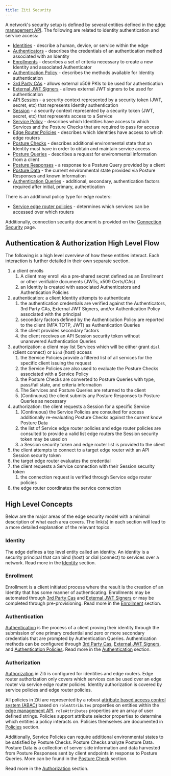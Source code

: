 ```yaml
---
title: Ziti Security
---
```


A network's security setup is defined by several entities defined in the [edge management API](/docs/reference/developer/api#edge-management-api). The following
are related to identity authentication and service access:

- [Identities](#identity) - describe a human, device, or service within the edge
- [Authenticators](./authentication/auth.md#authenticators) - describes the credentials of an authentication method associated with an Identity
- [Enrollments](./enrollment.md) - describes a set of criteria necessary to create a new Identity and associated Authenticator
- [Authentication Policy](./authentication/30-authentication-policies.md) - describes the methods available for Identity authentication
- [3rd Party CAs](./authentication/10-third-party-cas.md) - allows external x509 PKIs to be used for authentication
- [External JWT Signers](./authentication/50-external-jwt-signers.md) - allows external JWT signers to be used for authentication
- [API Session](./sessions.md) - a security context represented by a security token (JWT, secret, etc) that represents
  Identity authentication
- [Session](./sessions.md) - a security context represented by a security token (JWT, secret, etc) that represents access
  to a Service
- [Service Policy](./authorization/policies/overview.mdx) - describes which Identities have access to which Services and the Posture Checks that are required to
  pass for access
- [Edge Router Policies](./authorization/policies/overview.mdx)  - describes which Identities have access to which edge routers
- [Posture Checks](./authorization/posture-checks.md) - describes additional environmental state that an Identity must have in order to obtain and maintain
  service access
- [Posture Queries](./authorization/posture-checks.md#posture-data) - describes a request for environmental information from a client
- [Posture Responses](./authorization/posture-checks.md#posture-data) - a response to a Posture Query provided by a client
- [Posture Data](./authorization/posture-checks.md#posture-data) - the current environmental state provided via Posture Responses and known information
- [Authentication Queries](./sessions.md#authentication-queries) - additional, secondary, authentication factors required after initial, primary, authentication

There is an additional policy type for edge routers:

- [Service edge router policies](./authorization/policies/overview.mdx) - determines which services can be accessed over which routers

Additionally, connection security document is provided on the [Connection Security](connection-security.md) page. 

## Authentication & Authorization High Level Flow

The following is a high level overview of how these entities interact. Each interaction is further detailed in their
own separate section.

1. a client enrolls
   1. A client may enroll via a pre-shared secret defined as an Enrollment or other verifiable documents (JWTs, x509
        Certs/CAs)
   2. an Identity is created with associated Authenticators and Authentication Policies
2. authentication: a client Identity attempts to authenticate
    1. the authentication credentials are verified against the Authenticators, 3rd Party CAs, External JWT Signers,
       and/or Authentication Policy associated with the principal
    2. secondary factors defined by the Authentication Policy are reported to the client (MFA TOTP, JWT) as Authentication Queries
    3. the client provides secondary factors
    4. the client receives an API Session security token without unanswered Authentication Queries
3. authorization: a client may list Services which will be either grant `dial` (client connect) or `bind` (host) access
    1. the Service Policies provide a filtered list of all services for the specific client issuing the request
    2. the Service Policies are also used to evaluate the Posture Checks associated with a Service Policy
    3. the Posture Checks are converted to Posture Queries with type, pass/fail state, and criteria information
    4. The Services and Posture Queries are returned to the client 
    5. (Continuous) the client submits any Posture Responses to Posture Queries as necessary
4. authorization: the client requests a Session for a specific Service
    1. (Continuous) the Service Policies are consulted for access additionally re-evaluating Posture Checks against the
       current know Posture Data
    2. the list of Service edge router policies and edge router policies are consulted to provide a valid list edge
       routers the Session security token may be used on
    3. a Session security token and edge router list is provided to the client
5. the client attempts to connect to a target edge router with an API Session security token
6. the target edge router evaluates the credential
7. the client requests a Service connection with their Session security token
    1. the connection request is verified through Service edge router policies
8. the edge router coordinates the service connection

## High Level Concepts

Below are the major areas of the edge security model with a minimal description of what each area covers. The link(s)
in each section will lead to a more detailed explanation of the relevant topics.

### Identity

The edge defines a top level entity called an identity. An identity is a security principal that can bind (host) or 
dial (connect) to services over a network. Read more in the [Identity](/learn/core-concepts/identities/overview.mdx) section.

### Enrollment

Enrollment is a client initiated process where the result is the creation of an Identity that has some manner
of authenticating. Enrollments may be automated through [3rd Party Cas](./authentication/10-third-party-cas.md) and 
[External JWT Signers](./authentication/50-external-jwt-signers.md)  or may be completed through pre-provisioning. Read more in the 
[Enrollment](./enrollment.md) section.

### Authentication

[Authentication](./authentication/auth.md) is the process of a client proving their identity through the submission of one primary credential
and zero or more secondary credentials that are prompted by Authentication Queries. Authentication methods can be
configured through [3rd Party Cas](./authentication/10-third-party-cas.md), [External JWT Signers](./authentication/50-external-jwt-signers.md),
and [Authentication Policies](./authentication/30-authentication-policies.md). Read more in the
 [Authentication](./authentication/auth.md) section.

### Authorization

[Authorization](./authorization/auth.md) in Ziti is configured for identities and edge routers. Edge router authorization only covers which
services can be used over an edge router via service edge router policies. Identity authorization is covered by service
policies and edge router policies.

All policies in Ziti are represented by a robust [attribute based access control system (ABAC)](https://en.wikipedia.org/wiki/Attribute-based_access_control) based on `roleAttributes`
properties on entities within the [edge management API](/docs/reference/developer/api/index#edge-management-api). `roleAttributes` properties are an array of user defined strings.
Policies support attribute selector properties to determine which entities a policy interacts on. Policies themselves
are documented in [Policies](./authorization/policies/overview.mdx) section.

Additionally, Service Policies can require additional environmental states to be satisfied by Posture Checks.
Posture Checks analyze Posture Data. Posture Data is a collection of server side information and data harvested from
Posture Responses sent by client endpoints in response to Posture Queries. More can be found in
the [Posture Check](./authorization/posture-checks.md) 
section.

Read more in the [Authorization](./authorization/auth.md) section.
